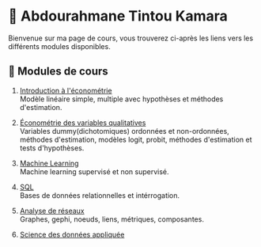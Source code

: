 
# 📘 Abdourahmane Tintou Kamara

Bienvenue sur ma page de cours, vous trouverez ci-après les liens vers les différents modules disponibles.

## 📌 Modules de cours

1. [Introduction à l'économétrie](intro-econometrics)  
   Modèle linéaire simple, multiple avec hypothèses et méthodes d'estimation.

2. [Économétrie des variables qualitatives](qualitative-econometrics)  
 Variables dummy(dichotomiques) ordonnées et non-ordonnées, méthodes d'estimation, modèles logit, probit, méthodes d'estimation et tests d'hypothèses.

3. [Machine Learning](ml)  
 Machine learning supervisé et non supervisé.

4. [SQL](sql)  
   Bases de données relationnelles et intérrogation.

5. [Analyse de réseaux](na)  
   Graphes, gephi, noeuds, liens, métriques, composantes.

6. [Science des données appliquée](ds)
